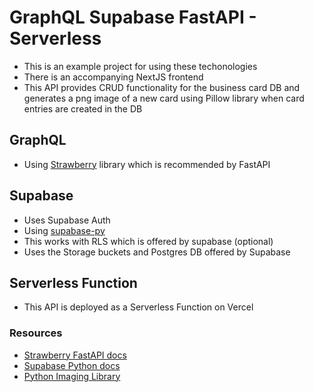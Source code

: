 # GraphQL Supabase FastAPI - Serverless

- This is an example project for using these techonologies
- There is an accompanying NextJS frontend
- This API provides CRUD functionality for the business card DB and generates a png image of a new card using Pillow library when card entries are created in the DB

## GraphQL

- Using [Strawberry](https://github.com/strawberry-graphql/strawberry) library which is recommended by FastAPI

## Supabase

- Uses Supabase Auth
- Using [supabase-py](https://github.com/supabase-community/supabase-py)
- This works with RLS which is offered by supabase (optional)
- Uses the Storage buckets and Postgres DB offered by Supabase

## Serverless Function

- This API is deployed as a Serverless Function on Vercel

### Resources

- [Strawberry FastAPI docs](https://strawberry.rocks/docs/integrations/fastapi)
- [Supabase Python docs](https://supabase.com/docs/reference/python/initializing)
- [Python Imaging Library](https://pypi.org/project/Pillow/)

